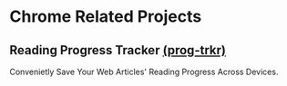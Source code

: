 # Chrome Related Projects
## Reading Progress Tracker [(prog-trkr)](https://github.com/hhsn88/chrome/tree/master/prog-tracker)

Convenietly Save Your Web Articles' Reading Progress Across Devices.

